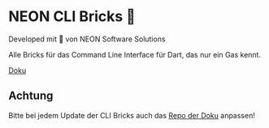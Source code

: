# NEON CLI Bricks 🧱

Developed mit 💙 von NEON Software Solutions

Alle Bricks für das Command Line Interface für Dart, das nur ein Gas kennt.

[Doku](https://docs.page/julien-neon/NEON_cli_docs/add_new_brick)

## Achtung

Bitte bei jedem Update der CLI Bricks auch das [Repo der Doku](https://github.com/julien-neon/NEON_cli_docs) anpassen!
